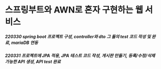 # 스프링부트와 AWN로 혼자 구현하는 웹 서비스
##### 220330 spring boot 프로젝트 구성, controller와 dto 그 둘의 test 코드 작성 및 완료, mariaDB 연동
##### 220331 프로젝트에 JPA 적용, JPA 테스트 코드 작성, 게시판 만들기, 등록/수정/삭제 가능한 API 생성, API test 완료

